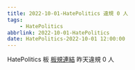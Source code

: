 ```yaml
---
title: 2022-10-01-HatePolitics 違規 0 人
tags:
    - HatePolitics
abbrlink: 2022-10-01-HatePolitics
date: HatePolitics-2022-10-01 12:00:00
---
```

HatePolitics 板 [板規連結](https://www.ptt.cc/bbs/HatePolitics/M.1617115262.A.D60.html)
昨天違規 0 人
